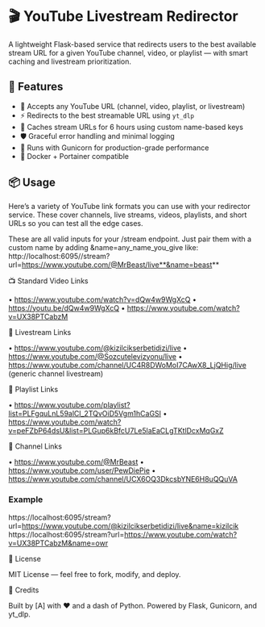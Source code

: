 # 🎬 YouTube Livestream Redirector

A lightweight Flask-based service that redirects users to the best available stream URL for a given YouTube channel, video, or playlist — with smart caching and livestream prioritization.

## 🚀 Features

- 🔗 Accepts any YouTube URL (channel, video, playlist, or livestream)
- ⚡ Redirects to the best streamable URL using `yt_dlp`
- 🧠 Caches stream URLs for 6 hours using custom name-based keys
- 🛡️ Graceful error handling and minimal logging
- 🐘 Runs with Gunicorn for production-grade performance
- 🐳 Docker + Portainer compatible

## 📦 Usage

Here’s a variety of YouTube link formats you can use with your redirector service. These cover channels, live
streams, videos, playlists, and short URLs so you can test all the edge cases.

These are all valid inputs for your /stream endpoint. Just pair them with a custom name by adding &name=any_name_you_give like:
http://localhost:6095//stream?url=https://www.youtube.com/@MrBeast/live**&name=beast**

📺 Standard Video Links

•  https://www.youtube.com/watch?v=dQw4w9WgXcQ
•  https://youtu.be/dQw4w9WgXcQ
•  https://www.youtube.com/watch?v=UX38PTCabzM

🔴 Livestream Links

•  https://www.youtube.com/@kizilcikserbetidizi/live
•  https://www.youtube.com/@Sozcutelevizyonu/live
•  https://www.youtube.com/channel/UC4R8DWoMoI7CAwX8_LjQHig/live (generic channel livestream)

📃 Playlist Links

•  https://www.youtube.com/playlist?list=PLFgquLnL59alCl_2TQvOiD5Vgm1hCaGSI
•  https://www.youtube.com/watch?v=peFZbP64dsU&list=PLGup6kBfcU7Le5laEaCLgTKtlDcxMqGxZ

👤 Channel Links

•  https://www.youtube.com/@MrBeast
•  https://www.youtube.com/user/PewDiePie
•  https://www.youtube.com/channel/UCX6OQ3DkcsbYNE6H8uQQuVA


### Example

https://localhost:6095/stream?url=https://www.youtube.com/@kizilcikserbetidizi/live&name=kizilcik
https://localhost:6095/stream?url=https://www.youtube.com/watch?v=UX38PTCabzM&name=owr

📜 License

MIT License — feel free to fork, modify, and deploy.

💬 Credits

Built by [A] with ❤️ and a dash of Python. Powered by Flask, Gunicorn, and yt_dlp.
